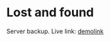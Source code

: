 # Lost and found
Server backup. Live link: [demolink]

[demolink]: https://jgarciaruiz.es/lostandfound
